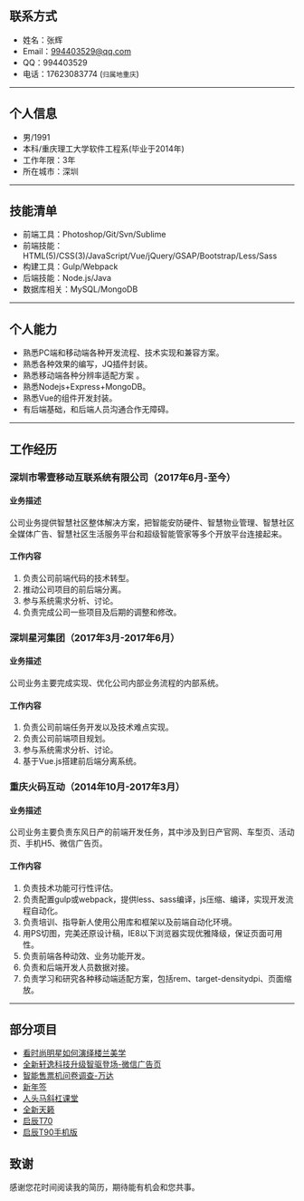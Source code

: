 ## 联系方式

- 姓名：张辉
- Email：994403529@qq.com
- QQ：994403529
- 电话：17623083774 (`归属地重庆`)

---

## 个人信息

 - 男/1991 
 - 本科/重庆理工大学软件工程系(毕业于2014年) 
 - 工作年限：3年
 - 所在城市：深圳
 <!-- - GitHub：[https://github.com/huydev?tab=repositories](https://github.com/huydev?tab=repositories) -->

---

## 技能清单
- 前端工具：Photoshop/Git/Svn/Sublime
- 前端技能：HTML(5)/CSS(3)/JavaScript/Vue/jQuery/GSAP/Bootstrap/Less/Sass
- 构建工具：Gulp/Webpack
- 后端技能：Node.js/Java
- 数据库相关：MySQL/MongoDB

---

## 个人能力

- 熟悉PC端和移动端各种开发流程、技术实现和兼容方案。
- 熟悉各种效果的编写，JQ插件封装。
- 熟悉移动端各种分辨率适配方案 。
- 熟悉Nodejs+Express+MongoDB。
- 熟悉Vue的组件开发封装。
- 有后端基础，和后端人员沟通合作无障碍。

---

## 工作经历

### 深圳市零壹移动互联系统有限公司（2017年6月-至今）

#### 业务描述

公司业务提供智慧社区整体解决方案，把智能安防硬件、智慧物业管理、智慧社区全媒体广告、智慧社区生活服务平台和超级智能管家等多个开放平台连接起来。

#### 工作内容

1. 负责公司前端代码的技术转型。
2. 推动公司项目的前后端分离。
3. 参与系统需求分析、讨论。
4. 负责完成公司一些项目及后期的调整和修改。

### 深圳星河集团（2017年3月-2017年6月）

#### 业务描述

公司业务主要完成实现、优化公司内部业务流程的内部系统。

#### 工作内容

1. 负责公司前端任务开发以及技术难点实现。
2. 负责公司前端项目规划。
3. 参与系统需求分析、讨论。
4. 基于Vue.js搭建前后端分离系统。

### 重庆火码互动（2014年10月-2017年3月）

#### 业务描述

公司业务主要负责东风日产的前端开发任务，其中涉及到日产官网、车型页、活动页、手机H5、微信广告页。

#### 工作内容

1. 负责技术功能可行性评估。
2. 负责配置gulp或webpack，提供less、sass编译，js压缩、编译，实现开发流程自动化。
3. 负责培训、指导新人使用公用库和框架以及前端自动化环境。
4. 用PS切图，完美还原设计稿，IE8以下浏览器实现优雅降级，保证页面可用性。
5. 负责前端各种动效、业务功能开发。
6. 负责和后端开发人员数据对接。
7. 负责学习和研究各种移动端适配方案，包括rem、target-densitydpi、页面缩放。

---

## 部分项目

- [看时尚明星如何演绎楼兰美学](http://nissan.dflgo.com/minisite/default/landing/campaigns/2015/murano_Spread/html/src/mobile.html)
- [全新轩逸科技升级智驱登场-微信广告页](http://nissan.dflgo.com/minisite/default/landing/campaigns/2016/xuanyi_tencent/html/)
- [智能售票机问卷调查-万达](http://wandafilm.hocodo.com/apps/question/index.html)
- [新年签](http://minisite.hocodo.com/test/xinnianqian/)
- [人头马斜杠课堂](http://app.biz.social-touch.com/app-api/oauth/oauth?act=checkoauth&backurl=http://app.hocodo.com/apps/medal/index.html?from=weixinShare&source=67&secret=4f3a6813acc26c65734f5f9783721a73&appid=wxbbf869c63e49ff10)
- [全新天籁](http://nissan.dflgo.com/minisite/default/vehicles/teana/mc-sale/html/pc.html)
- [启辰T70](http://nissan.dflgo.com/minisite/default/vehicles/t70/Newt70/html/src/pc.html)
- [启辰T90手机版](http://nissan.dflgo.com/minisite/default/vehicles/t90/t90list/html/mobile.html)

## 致谢

感谢您花时间阅读我的简历，期待能有机会和您共事。